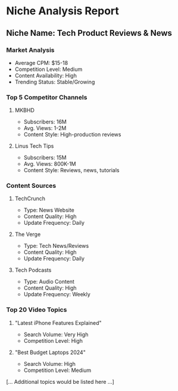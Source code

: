 # Niche Analysis Report

## Niche Name: Tech Product Reviews & News

### Market Analysis
- Average CPM: $15-18
- Competition Level: Medium
- Content Availability: High
- Trending Status: Stable/Growing

### Top 5 Competitor Channels
1. MKBHD
   - Subscribers: 16M
   - Avg. Views: 1-2M
   - Content Style: High-production reviews

2. Linus Tech Tips
   - Subscribers: 15M
   - Avg. Views: 800K-1M
   - Content Style: Reviews, news, tutorials

### Content Sources
1. TechCrunch
   - Type: News Website
   - Content Quality: High
   - Update Frequency: Daily

2. The Verge
   - Type: Tech News/Reviews
   - Content Quality: High
   - Update Frequency: Daily

3. Tech Podcasts
   - Type: Audio Content
   - Content Quality: High
   - Update Frequency: Weekly

### Top 20 Video Topics
1. "Latest iPhone Features Explained"
   - Search Volume: Very High
   - Competition Level: High

2. "Best Budget Laptops 2024"
   - Search Volume: High
   - Competition Level: Medium

[... Additional topics would be listed here ...]
